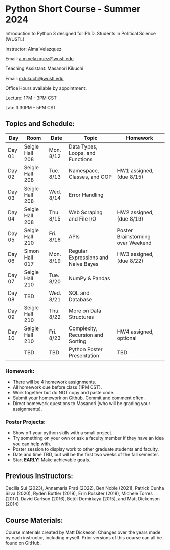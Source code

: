 # Python Short Course - Summer 2024

Introduction to Python 3 designed for Ph.D. Students in Political Science (WUSTL)


Instructor: Alma Velazquez

Email: a.m.velazquez@wustl.edu

Teaching Assistant: Masanori Kikuchi

Email: m.kikuchi@wustl.edu

Office Hours available by appointment. 

Lecture: 1PM - 3PM CST

Lab: 3:30PM - 5PM CST

## Topics and Schedule:

| Day    | Room            | Date      | Topic                                 | Homework			                    |
|--------|-----------------|-----------|---------------------------------------|-----------------------------------------|
| Day 01 | Seigle Hall 208 | Mon. 8/12 | Data Types, Loops, and Functions      | 	  
| Day 02 | Seigle Hall 208 | Tue. 8/13 | Namespace, Classes, and OOP           | HW1 assigned, (due 8/15) 
| Day 03 | Seigle Hall 208 | Wed. 8/14 | Error Handling                        | 
| Day 04 | Seigle Hall 208 | Thu. 8/15 | Web Scraping and File I/O             | HW2 assigned, (due 8/19)
| Day 05 | Seigle Hall 210 | Fri. 8/16 | APIs                                  | Poster Brainstorming over Weekend
| Day 06 | Simon Hall 017  | Mon. 8/19 | Regular Expressions and Naive Bayes   | HW3 assigned, (due 8/22) 
| Day 07 | Seigle Hall 210 | Tue. 8/20 | NumPy & Pandas	                       | 
| Day 08 | TBD             | Wed. 8/21 | SQL and Database                      |  
| Day 09 | Seigle Hall 210 | Thu. 8/22 | More on Data Structures               | 
| Day 10 | Seigle Hall 210 | Fri. 8/23 | Complexity, Recursion and Sorting     | HW4 assigned, optional
|        | TBD             | TBD       | Python Poster Presentation            | TBD

### Homework: 
- There will be 4 homework assignments.
- All homework due before class (1PM CST).
- Work together but do NOT copy and paste code.
- Submit your homework on Github. Commit and comment often. 
- Direct homework questions to Masanori (who will be grading your assignments). 

### Poster Projects: 
- Show off your python skills with a small project. 
- Try something on your own or ask a faculty member if they have an idea you can help with. 
- Poster session to display work to other graduate students and faculty. 
- Date and time TBD, but will be the first two weeks of the fall semester. 
- Start **EARLY!** Make achievable goals. 


## Previous Instructors:
Cecilia Sui (2023), Annamaria Prati (2022), Ben Noble (2021), Patrick Cunha Silva (2020), Ryden Buttler (2019), Erin Rossiter (2018),  Michele Torres (2017), David Carlson (2016), Betül Demirkaya (2015), and Matt Dickenson (2014)

## Course Materials:
Course materials created by Matt Dickeson. Changes over the years made by each instructor, including myself. Prior versions of this course can all be found on GitHub.

